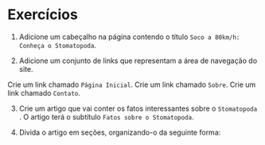 # Exercícios

1. Adicione um cabeçalho na página contendo o título `Soco a 80km/h: Conheça o Stomatopoda`.

2. Adicione um conjunto de links que representam a área de navegação do site.

Crie um link chamado `Página Inicial`.
Crie um link chamado `Sobre`.
Crie um link chamado `Contato`.

3. Crie um artigo que vai conter os fatos interessantes sobre o `Stomatopoda` . O artigo terá o subtítulo `Fatos sobre o Stomatopoda`.

4. Divida o artigo em seções, organizando-o da seguinte forma: